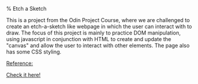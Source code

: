 % Etch a Sketch

This is a project from the Odin Project Course, where we are challenged to create an etch-a-sketch like webpage in which the user can interact with to draw. The focus of this project is mainly to practice DOM manipulation, using javascript in conjunction with HTML to create and update the "canvas" and allow the user to interact with other elements. The page also has some CSS styling.

[Reference:](https://www.theodinproject.com/lessons/foundations-etch-a-sketch)

[Check it here!](https://bernardo-mcosta.github.io/etch-a-sketch/)
